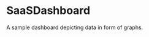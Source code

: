 # SaaSDashboard
A sample dashboard depicting data in form of graphs.

<!-- ### Steps to run this project
* Clone the repo onto your local machine
* cd into the repo
* Install all the dependencies using yarn
```
yarn install
```
* Run the following command in terminal to compile the files.
```
webpack
```
* Start the server
```
yarn start
```
Server starts listening at port 8080 -->
